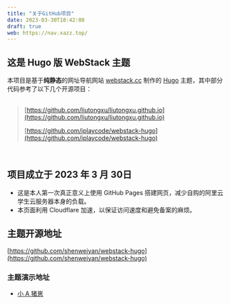 ```yaml
---
title: "关于GitHub项目"
date: 2023-03-30T18:42:08
draft: true
web: https://nav.xazz.top/
---
```


## 这是 Hugo 版 WebStack 主题

本项目是基于**纯静态**的网址导航网站 [webstack.cc](https://github.com/WebStackPage/WebStackPage.github.io) 制作的 [Hugo](https://gohugo.io/) 主题，其中部分代码参考了以下几个开源项目：<br/><br/>

> [https://github.com/liutongxu/liutongxu.github.io](https://github.com/liutongxu/liutongxu.github.io)
> 
> [https://github.com/iplaycode/webstack-hugo](https://github.com/iplaycode/webstack-hugo)

<br/>

## **项目成立于 2023 年 3 月 30日** 
- 这是本人第一次真正意义上使用 GitHub Pages 搭建网页，减少自购的阿里云学生云服务器本身的负载。
- 本页面利用 Cloudflare 加速，以保证访问速度和避免备案的麻烦。

## 主题开源地址

[https://github.com/shenweiyan/webstack-hugo](https://github.com/shenweiyan/webstack-hugo)

### 主题演示地址

- [小 A 猪崽](https://nav.xazz.top/)

